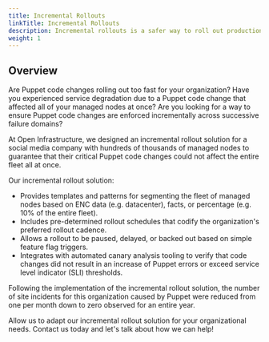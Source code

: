```yaml
---
title: Incremental Rollouts
linkTitle: Incremental Rollouts
description: Incremental rollouts is a safer way to roll out production changes which was proven successful at an infamous social media company.
weight: 1
---
```


Overview
---

Are Puppet code changes rolling out too fast for your organization? Have you
experienced service degradation due to a Puppet code change that affected all
of your managed nodes at once? Are you looking for a way to ensure Puppet code
changes are enforced incrementally across successive failure domains?

At Open Infrastructure, we designed an incremental rollout solution for a social
media company with hundreds of thousands of managed nodes to guarantee that
their critical Puppet code changes could not affect the entire fleet all at
once.

Our incremental rollout solution:

- Provides templates and patterns for segmenting the fleet of managed nodes based on ENC data (e.g. datacenter), facts, or percentage (e.g. 10% of the entire fleet).
- Includes pre-determined rollout schedules that codify the organization's preferred rollout cadence.
- Allows a rollout to be paused, delayed, or backed out based on simple feature flag triggers.
- Integrates with automated canary analysis tooling to verify that code changes did not result in an increase of Puppet errors or exceed service level indicator (SLI) thresholds.

Following the implementation of the incremental rollout solution, the number of
site incidents for this organization caused by Puppet were reduced from one per
month down to zero observed for an entire year.

Allow us to adapt our incremental rollout solution for your organizational
needs. Contact us today and let's talk about how we can help!

